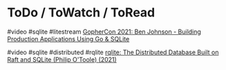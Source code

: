 # ToDo / ToWatch / ToRead

#video #sqlite #litestream
[GopherCon 2021: Ben Johnson - Building Production Applications Using Go & SQLite](https://www.youtube.com/watch?v=XcAYkriuQ1o)

#video #sqlite #distributed #rqlite
[rqlite: The Distributed Database Built on Raft and SQLite (Philip O'Toole) (2021)](https://www.youtube.com/watch?v=JLlIAWjvHxM)




